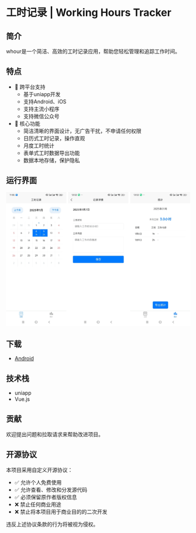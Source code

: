 # 工时记录 | Working Hours Tracker

## 简介

whour是一个简洁、高效的工时记录应用，帮助您轻松管理和追踪工作时间。

## 特点

- 📱 跨平台支持
  - 基于uniapp开发
  - 支持Android、iOS
  - 支持主流小程序
  - 支持微信公众号
- 💼 核心功能
  - 简洁清晰的界面设计，无广告干扰，不申请任何权限
  - 日历式工时记录，操作直观
  - 月度工时统计
  - 表单式工时数据导出功能
  - 数据本地存储，保护隐私

## 运行界面

![image](static/snapshot.png)

## 下载

- [Android](https://pan.baidu.com/s/11dhuGnhKtOc-aLzuNaTzrw?pwd=5zyn)

## 技术栈

- uniapp
- Vue.js

## 贡献

欢迎提出问题和拉取请求来帮助改进项目。

## 开源协议

本项目采用自定义开源协议：

- ✅ 允许个人免费使用
- ✅ 允许查看、修改和分发源代码
- ✅ 必须保留原作者版权信息
- ❌ 禁止任何商业用途
- ❌ 禁止将本项目用于商业目的的二次开发

违反上述协议条款的行为将被视为侵权。
